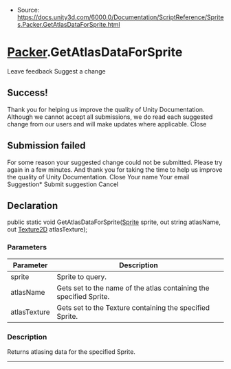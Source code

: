 * Source: https://docs.unity3d.com/6000.0/Documentation/ScriptReference/Sprites.Packer.GetAtlasDataForSprite.html

#  [Packer](https://docs.unity3d.com/6000.0/Documentation/ScriptReference/Sprites.Packer.html).GetAtlasDataForSprite
Leave feedback
Suggest a change
## Success!
Thank you for helping us improve the quality of Unity Documentation. Although we cannot accept all submissions, we do read each suggested change from our users and will make updates where applicable.
Close
## Submission failed
For some reason your suggested change could not be submitted. Please <a>try again</a> in a few minutes. And thank you for taking the time to help us improve the quality of Unity Documentation.
Close
Your name Your email Suggestion* Submit suggestion
Cancel
## Declaration
public static void GetAtlasDataForSprite([Sprite](https://docs.unity3d.com/6000.0/Documentation/ScriptReference/Sprite.html) sprite, out string atlasName, out [Texture2D](https://docs.unity3d.com/6000.0/Documentation/ScriptReference/Texture2D.html) atlasTexture); 
### Parameters
Parameter | Description  
---|---  
sprite | Sprite to query.  
atlasName | Gets set to the name of the atlas containing the specified Sprite.  
atlasTexture | Gets set to the Texture containing the specified Sprite.  
### Description
Returns atlasing data for the specified Sprite.
* * *
